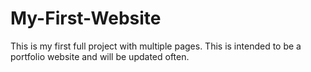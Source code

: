 # My-First-Website
This is my first full project with multiple pages. This is intended to be a portfolio website and will be updated often.
